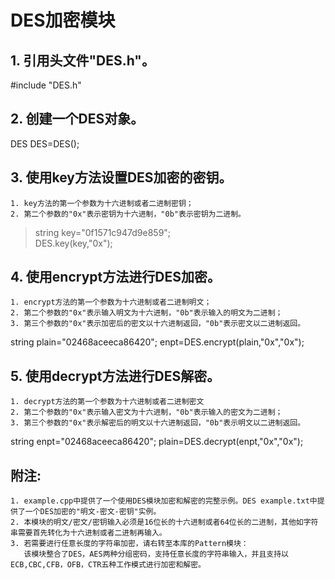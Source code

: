 # DES加密模块

   ## 1. 引用头文件"DES.h"。
   #include "DES.h"

   ## 2. 创建一个DES对象。
   DES DES=DES();

   ## 3. 使用key方法设置DES加密的密钥。
    1. key方法的第一个参数为十六进制或者二进制密钥；
    2. 第二个参数的"0x"表示密钥为十六进制，"0b"表示密钥为二进制。
   
   > string key="0f1571c947d9e859";   
   > DES.key(key,"0x");


   ## 4. 使用encrypt方法进行DES加密。
    1. encrypt方法的第一个参数为十六进制或者二进制明文；
    2. 第二个参数的"0x"表示输入明文为十六进制，"0b"表示输入的明文为二进制；
    3. 第三个参数的"0x"表示加密后的密文以十六进制返回，"0b"表示密文以二进制返回。
   string plain="02468aceeca86420";
   enpt=DES.encrypt(plain,"0x","0x");


   ## 5. 使用decrypt方法进行DES解密。
    1. decrypt方法的第一个参数为十六进制或者二进制密文
    2. 第二个参数的"0x"表示输入密文为十六进制，"0b"表示输入的密文为二进制；
    3. 第三个参数的"0x"表示解密后的明文以十六进制返回，"0b"表示明文以二进制返回。
   string enpt="02468aceeca86420";
   plain=DES.decrypt(enpt,"0x","0x");


   ## 附注: 
    1. example.cpp中提供了一个使用DES模块加密和解密的完整示例。DES example.txt中提供了一个DES加密的"明文-密文-密钥"实例。
    2. 本模块的明文/密文/密钥输入必须是16位长的十六进制或者64位长的二进制，其他如字符串需要首先转化为十六进制或者二进制再输入。
    3. 若需要进行任意长度的字符串加密，请右转至本库的Pattern模块：
       该模块整合了DES，AES两种分组密码，支持任意长度的字符串输入，并且支持以ECB,CBC,CFB，OFB，CTR五种工作模式进行加密和解密。
